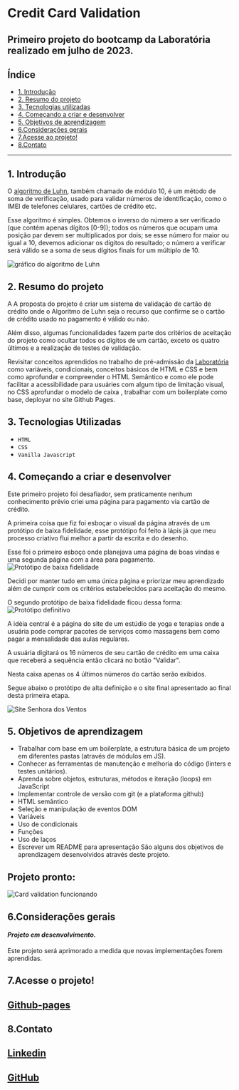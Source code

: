 # Credit Card Validation

## Primeiro projeto do bootcamp da Laboratória realizado em julho de 2023.

## Índice

* [1. Introdução](#1-Introdução)
* [2. Resumo do projeto](#2-Resumo-do-projeto)
* [3. Tecnologias utilizadas](#3-tecnologias-utilizadas)
* [4. Começando a criar e desenvolver](#4-começando-a-criar-e-desenvolver)
* [5. Objetivos de aprendizagem](#5-objetivos-de-aprendizagem)
* [6.Considerações gerais](#6-considerações-gerais)
* [7.Acesse ao projeto!](#7-acesse-o-projeto!)
* [8.Contato](#8-contato)

***

## 1. Introdução

O [algoritmo de Luhn](https://en.wikipedia.org/wiki/Luhn_algorithm), também
chamado de módulo 10, é um método de soma de verificação, usado para validar
números de identificação, como o IMEI de telefones celulares, cartões de crédito
etc.

Esse algoritmo é simples. Obtemos o inverso do número a ser verificado (que
contém apenas dígitos [0-9]); todos os números que ocupam uma posição par devem
ser multiplicados por dois; se esse número for maior ou igual a 10, devemos
adicionar os dígitos do resultado; o número a verificar será válido se a soma de
seus dígitos finais for um múltiplo de 10.

![gráfico do algoritmo de
Luhn](https://www.101computing.net/wp/wp-content/uploads/Luhn-Algorithm.png)

## 2. Resumo do projeto 

A A proposta do projeto é criar um sistema de validação de cartão de crédito onde o Algoritmo de Luhn seja o recurso que confirme se o cartão de crédito usado no pagamento é válido ou não.

Além disso, algumas funcionalidades fazem parte dos critérios de aceitação do projeto como ocultar todos os dígitos de um cartão, exceto os quatro últimos e a realização de testes de validação.

Revisitar conceitos aprendidos no trabalho de pré-admissão da [Laboratória](https://www.laboratoria.la/br) como variáveis, condicionais, conceitos básicos de HTML e CSS e bem como aprofundar e compreender o HTML Semântico e como ele pode facilitar a acessibilidade para usuáries com algum tipo de limitação visual, no CSS aprofundar o modelo de caixa , trabalhar com um boilerplate como base, deployar no site Github Pages.

## 3. Tecnologias Utilizadas
- `HTML`
- `CSS`
- `Vanilla Javascript`

## 4. Começando a criar e desenvolver

Este primeiro projeto foi desafiador, sem praticamente nenhum conhecimento prévio criei uma página para pagamento via cartão de crédito.

A primeira coisa que fiz foi esboçar o visual da página através de um protótipo de baixa fidelidade, esse protótipo foi feito à lápis já que meu processo criativo flui melhor a partir da escrita e do desenho.

Esse foi o primeiro esboço onde planejava uma página de boas vindas e uma segunda página com a área para pagamento.
![Protótipo de baixa fidelidade](baixa-fidelidade1.png) 

Decidi por manter tudo em uma única página e priorizar meu aprendizado além de cumprir com os critérios estabelecidos para aceitação do mesmo.

O segundo protótipo de baixa fidelidade ficou dessa forma:
![Protótipo definitivo](baixa-fidelidade.png)

A idéia central é a página do site de um estúdio de yoga e terapias onde a usuária pode comprar pacotes de serviços como massagens bem como pagar a mensalidade das aulas regulares.

A usuária digitará os 16 números de seu cartão de crédito em uma caixa que receberá a sequência então clicará no botão "Validar".

Nesta caixa apenas os 4 últimos números do cartão serão exibidos.

Segue abaixo o protótipo de alta definição e o site final apresentado ao final desta primeira etapa.

![Site Senhora dos Ventos](final-result-prototype-1.png)

## 5. Objetivos de aprendizagem

- Trabalhar com base em um boilerplate, a estrutura básica de um projeto em diferentes pastas (através de módulos em JS).
- Conhecer as ferramentas de manutenção e melhoria do código (linters e testes unitários).
- Aprenda sobre objetos, estruturas, métodos e iteração (loops) em JavaScript
- Implementar controle de versão com git (e a plataforma github)
- HTML semântico
- Seleção e manipulação de eventos DOM
- Variáveis
- Uso de condicionais
- Funções
- Uso de laços
- Escrever um README para apresentação
São alguns dos objetivos de aprendizagem desenvolvidos através deste projeto.

## **Projeto pronto:** 

![Card validation funcionando](card-validation-demo.gif)

## 6.Considerações gerais
#### *Projeto em desenvolvimento.*

Este projeto será aprimorado a medida que novas implementações forem aprendidas.

## 7.Acesse o projeto!
## [Github-pages](https://pamelitadandolo.github.io/SAP011-card-validation/)

## 8.Contato

## [Linkedin](https://www.linkedin.com/in/pamela-d%C3%A1ndolo-486ab8182/)
## [GitHub](https://github.com/PamelitaDandolo)







